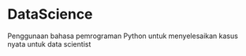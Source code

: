# DataScience
Penggunaan bahasa pemrograman Python untuk menyelesaikan kasus nyata untuk data scientist
